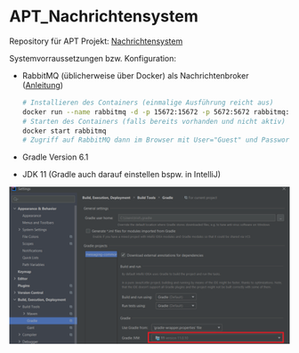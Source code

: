 # APT_Nachrichtensystem

Repository für APT Projekt:  <a href="https://inf-git.fh-rosenheim.de/studlinnth6233/apt_nachrichtensystem/-/blob/master/Aufgabenstellung.pdf" target="_blank" rel="noopener noreferrer">Nachrichtensystem</a>

Systemvorraussetzungen bzw. Konfiguration: 

- RabbitMQ (üblicherweise über Docker) als Nachrichtenbroker (<a href="https://inf-git.fh-rosenheim.de/studlinnth6233/apt_nachrichtensystem/-/blob/master/Aufgabenstellung.pdf" target="_blank" rel="noopener noreferrer">Anleitung</a>)
    ``` bash
    # Installieren des Containers (einmalige Ausführung reicht aus)
    docker run --name rabbitmq -d -p 15672:15672 -p 5672:5672 rabbitmq:3-management
    # Starten des Containers (falls bereits vorhanden und nicht aktiv)
    docker start rabbitmq   
    # Zugriff auf RabbitMQ dann im Browser mit User="Guest" und Passwort="Guest" unter http://localhost:15672/
    ```
    
- Gradle Version 6.1
- JDK 11 (Gradle auch darauf einstellen bspw. in IntelliJ)

![gradleSettingJDK](/gradleSettingJDK.png)
